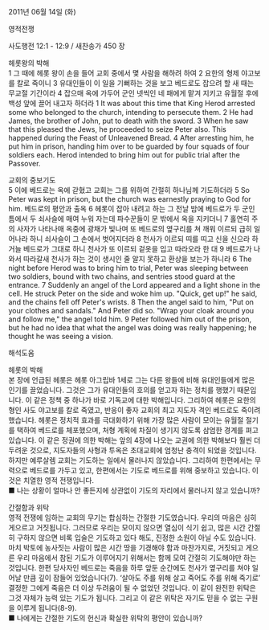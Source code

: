2011년 06월 14일 (화)

영적전쟁



사도행전 12:1 - 12:9 / 새찬송가 450 장


헤롯왕의 박해  
1 그 때에 헤롯 왕이 손을 들어 교회 중에서 몇 사람을 해하려 하여 2 요한의 형제 야고보를 칼로 죽이니 3 유대인들이 이 일을 기뻐하는 것을 보고 베드로도 잡으려 할 새 때는 무교절 기간이라 4 잡으매 옥에 가두어 군인 넷씩인 네 패에게 맡겨 지키고 유월절 후에 백성 앞에 끌어 내고자 하더라 
1 It was about this time that King Herod arrested some who belonged to the church, intending to persecute them. 2 He had James, the brother of John, put to death with the sword. 3 When he saw that this pleased the Jews, he proceeded to seize Peter also. This happened during the Feast of Unleavened Bread. 4 After arresting him, he put him in prison, handing him over to be guarded by four squads of four soldiers each. Herod intended to bring him out for public trial after the Passover.   

교회의 중보기도  
5 이에 베드로는 옥에 갇혔고 교회는 그를 위하여 간절히 하나님께 기도하더라 5 So Peter was kept in prison, but the church was earnestly praying to God for him.   베드로의 평안과 출옥  6 헤롯이 잡아 내려고 하는 그 전날 밤에 베드로가 두 군인 틈에서 두 쇠사슬에 매여 누워 자는데 파수꾼들이 문 밖에서 옥을 지키더니 7 홀연히 주의 사자가 나타나매 옥중에 광채가 빛나며 또 베드로의 옆구리를 쳐 깨워 이르되 급히 일어나라 하니 쇠사슬이 그 손에서 벗어지더라 8 천사가 이르되 띠를 띠고 신을 신으라 하거늘 베드로가 그대로 하니 천사가 또 이르되 겉옷을 입고 따라오라 한 대 9 베드로가 나와서 따라갈새 천사가 하는 것이 생시인 줄 알지 못하고 환상을 보는가 하니라
6 The night before Herod was to bring him to trial, Peter was sleeping between two soldiers, bound with two chains, and sentries stood guard at the entrance. 7 Suddenly an angel of the Lord appeared and a light shone in the cell. He struck Peter on the side and woke him up. "Quick, get up!" he said, and the chains fell off Peter's wrists. 8 Then the angel said to him, "Put on your clothes and sandals." And Peter did so. "Wrap your cloak around you and follow me," the angel told him. 9 Peter followed him out of the prison, but he had no idea that what the angel was doing was really happening; he thought he was seeing a vision.

해석도움





헤롯의 박해  
본 장에 언급된 헤롯은 헤롯 아그립바 1세로 그는 다른 왕들에 비해 유대인들에게 많은 인기를 끌었습니다. 그것은 그가 유대인들의 호의를 얻고자 하는 정치를 행했기 때문입니다. 이 같은 정책 중 하나가 바로 기독교에 대한 박해입니다. 그리하여 헤롯은 요한의 형인 사도 야고보를 칼로 죽였고, 반응이 좋자 교회의 최고 지도자 격인 베드로도 죽이려 했습니다. 헤롯은 정치적 효과를 극대화하기 위해 가장 많은 사람이 모이는 유월절 절기를 택하여 베드로를 체포했으며, 처형 계획에 차질이 생기지 않도록 삼엄한 경계를 펴고 있습니다. 이 같은 정권에 의한 박해는 앞의 4장에 나오는 교권에 의한 박해보다 훨씬 더 두려운 것으로, 지도자들의 사형과 투옥은 초대교회에 엄청난 충격이 되었을 것입니다. 하지만 예루살렘 교회는 기도하는 일에서 물러나지 않았습니다. 그리하여 한편에서는 무력으로 베드로를 가두고 있고, 한편에서는 기도로 베드로를 위해 중보하고 있습니다. 이것은 치열한 영적 전쟁입니다.  
■ 나는 상황이 얼마나 안 좋든지에 상관없이 기도의 자리에서 물러나지 않고 있습니까?   

간절함과 위탁  
영적 전쟁에 임하는 교회의 무기는 합심하는 간절한 기도였습니다. 우리의 마음은 심히 게으르고 거짓됩니다. 그러므로 우리는 모이지 않으면 열심이 식기 쉽고, 많은 시간 간절히 구하지 않으면 비록 입술은 기도하고 있다 해도, 진정한 소원이 아닐 수도 있습니다. 마치 박토에 농사짓는 사람이 많은 시간 땅을 기경해야 함과 마찬가지로, 거짓되고 게으른 우리 마음에서 참된 기도가 이루어지기 위해서는 함께 모여 간절히 기도해야만 하는 것입니다. 한편 당사자인 베드로는 죽음을 하루 앞둔 순간에도 천사가 옆구리를 쳐야 일어날 만큼 깊이 잠들어 있었습니다(7). ‘살아도 주를 위해 살고 죽어도 주를 위해 죽기로’ 결정한 그에게 죽음은 더 이상 두려움이 될 수 없었던 것입니다. 이 같이 완전한 위탁은 그것 자체가 능력 있는 기도가 됩니다. 그리고 이 같은 위탁은 자기도 믿을 수 없는 구원을 이루게 됩니다(8-9).   
■ 나에게는 간절한 기도의 헌신과 확실한 위탁의 평안이 있습니까?